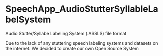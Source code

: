 # SpeechApp_AudioStutterSyllableLabelSystem
Audio Stutter/Syllabe Labeling System (.ASSLS) file format

Due to the lack of any stuttering speech labeling systems and datasets on the internet. We decided to create our own Open Source System

